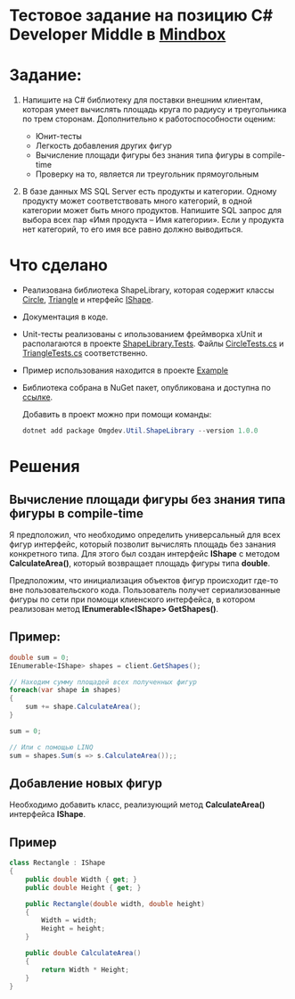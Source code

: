 # Тестовое задание на позицию C# Developer Middle в [Mindbox](https://mindbox.ru/)

# Задание:

1. Напишите на C# библиотеку для поставки внешним клиентам, которая умеет вычислять площадь круга по радиусу и треугольника по трем сторонам. Дополнительно к работоспособности оценим:

    - Юнит-тесты
    - Легкость добавления других фигур
    - Вычисление площади фигуры без знания типа фигуры в compile-time
    - Проверку на то, является ли треугольник прямоугольным

2. В базе данных MS SQL Server есть продукты и категории. Одному продукту может соответствовать много категорий, в одной категории может быть много продуктов. Напишите SQL запрос для выбора всех пар «Имя продукта – Имя категории». Если у продукта нет категорий, то его имя все равно должно выводиться.

# Что сделано

-   Реализована библиотека ShapeLibrary, которая содержит классы [Circle](/ShapeLibrary/Circle.cs), [Triangle](/ShapeLibrary/Triangle.cs) и нтерфейс [IShape](/ShapeLibrary/IShape.cs).

-   Документация в коде.

-   Unit-тесты реализованы с ипользованием фреймворка xUnit и располагаются в проекте [ShapeLibrary.Tests](/ShapeLibrary.Tests/). Файлы [CircleTests.cs](/ShapeLibrary.Tests/ShapeTests/CircleTests.cs) и [TriangleTests.cs](/ShapeLibrary.Tests/ShapeTests/TriangleTests.cs) соответственно.

-   Пример использования находится в проекте [Example](/Example/Program.cs)

-   Библиотека собрана в NuGet пакет, опубликована и доступна по [ссылке](https://www.nuget.org/packages/Omgdev.Util.ShapeLibrary/1.0.0).

    Добавить в проект можно при помощи команды:

    ```powershell
    dotnet add package Omgdev.Util.ShapeLibrary --version 1.0.0
    ```

# Решения

## Вычисление площади фигуры без знания типа фигуры в compile-time

Я предположил, что необходимо определить универсальный для всех фигур интерфейс, который позволит вычислять площадь без занания конкретного типа. Для этого был создан интерфейс **IShape** с методом **CalculateArea()**, который возвращает площадь фигуры типа **double**.

Предположим, что инициализация объектов фигур происходит где-то вне пользовательского кода. Пользователь получет сериализованные фигуры по сети при помощи клиенского интерфейса, в котором реализован метод **IEnumerable\<IShape\> GetShapes()**.

## Пример:

```c#
double sum = 0;
IEnumerable<IShape> shapes = client.GetShapes();

// Находим сумму площадей всех полученных фигур
foreach(var shape in shapes)
{
    sum += shape.CalculateArea();
}

sum = 0;

// Или с помощью LINQ
sum = shapes.Sum(s => s.CalculateArea());;
```

## Добавление новых фигур

Необходимо добавить класс, реализующий метод **CalculateArea()** интерфейса **IShape**.

## Пример

```c#
class Rectangle : IShape
{
    public double Width { get; }
    public double Height { get; }

    public Rectangle(double width, double height)
    {
        Width = width;
        Height = height;
    }

    public double CalculateArea()
    {
        return Width * Height;
    }
}
```

